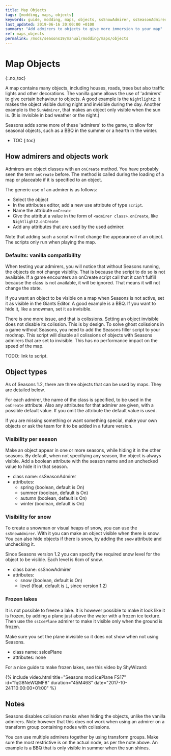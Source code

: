```yaml
---
title: Map Objects
tags: [modding, maps, objects]
keywords: guide, modding, maps, objects, ssSnowAdmirer, ssSeasonAdmirer, admirer, ssIcePlane
last_updated: 2019-06-16 20:00:00 +0100
summary: "Add admirers to objects to give more immersion to your map"
ref: maps_objects
permalink: /mods/seasons19/manual/modding/maps/objects
---
```


# Map Objects
{:.no_toc}

A map contains many objects, including houses, roads, trees but also traffic lights and other decorations. The vanilla game allows the use of 'admirers' to give certain behaviour to objects.
A good example is the `Nightlight2`: it makes the object visible during night and invisible during the day. Another example is the `SunAdmirer`, that makes an object only visible when the sun is. (It is invisible in bad weather or the night.)

Seasons adds some more of these 'admirers' to the game, to allow for seasonal objects, such as a BBQ in the summer or a hearth in the winter.

* TOC
{:toc}

## How admirers and objects work

Admirers are object classes with an `onCreate` method. You have probably seen the term `onCreate` before. The method is called during the loading of a map or placeable if it is specified to an object.

The generic use of an admirer is as follows:
 - Select the object
 - In the attributes editor, add a new use attribute of type `script`.
 - Name the attribute `onCreate`
 - Give the attribut a value in the form of `<admirer class>.onCreate`, like `Nightlight2.onCreate`
 - Add any attributes that are used by the used admirer.

Note that adding such a script will not change the appearance of an object. The scripts only run when playing the map.

### Defaults: vanilla compatibility

When testing your admirers, you will notice that without Seasons running, the objects do not change visiblity. That is because the script to do so is not available.
If a game encounters an onCreate script call that it can't fulfill because the class is not available, it will be ignored. That means it will not change the state.

If you want an object to be visible on a map when Seasons is not active, set it as visible in the Giants Editor. A good example is a BBQ. If you want to hide it, like a snowman, set it as invisible.

There is one more issue, and that is colissions. Setting an object invisible does not disable its colission. This is by design. To solve ghost colissions in a game without Seasons, you need to add the Seasons filler script to your modmap. This script will disable all colissions of objects with Seasons admirers that are set to invisible. This has no performance impact on the speed of the map.

TODO: link to script.

## Object types

As of Seasons 1.2, there are three objects that can be used by maps. They are detailed below.

For each admirer, the name of the class is specified, to be used in the `onCreate` attribute. Also any attributes for that admirer are given, with a possible default value. If you omit the attribute the default value is used.

If you are missing something or want something special, make your own objects or ask the team for it to be added in a future version.

### Visibility per season

Make an object appear in one or more seasons, while hiding it in the other seasons. By default, when not specifying any season, the object is always visible. Add a boolean attribute with the season name and an unchecked value to hide it in that season.

 - class name: ssSeasonAdmirer
 - attributes:
   - spring (boolean, default is On)
   - summer (boolean, default is On)
   - autumn (boolean, default is On)
   - winter (boolean, default is On)

### Visibility for snow

To create a snowman or visual heaps of snow, you can use the `ssSnowAdmirer`. With it you can make an object visible when there is snow. You can also hide objects if there is snow, by adding the `snow` attribute and unchecking it.

Since Seasons version 1.2 you can specify the required snow level for the object to be visible. Each level is 6cm of snow.

 - class bane: ssSnowAdmirer
 - attributes:
   - snow (boolean, default is On)
   - level (float, default is `1`, since version 1.2)

### Frozen lakes

It is not possible to freeze a lake. It is however possible to make it look like it is frozen, by adding a plane just above the water with a frozen ice texture. Then use the `ssIcePlane` admirer to make it visible only when the ground is frozen.

Make sure you set the plane invisible so it does not show when not using Seasons.

 - class name: ssIcePlane
 - attributes: none

For a nice guide to make frozen lakes, see this video by ShyWizard:

{% include video.html title="Seasons mod icePlane FS17" id="fqG8NeWQMF8" duration="45M46S" date="2017-10-24T10:00:00+01:00" %}

## Notes

Seasons disables colission masks when hiding the objects, unlike the vanilla admirers. Note however that this does not work when using an admirer on a transform group containing nodes with colissions.

You can use multiple admirers together by using transform groups. Make sure the most restrictive is on the actual node, as per the note above. An example is a BBQ that is only visible in summer when the sun shines.
